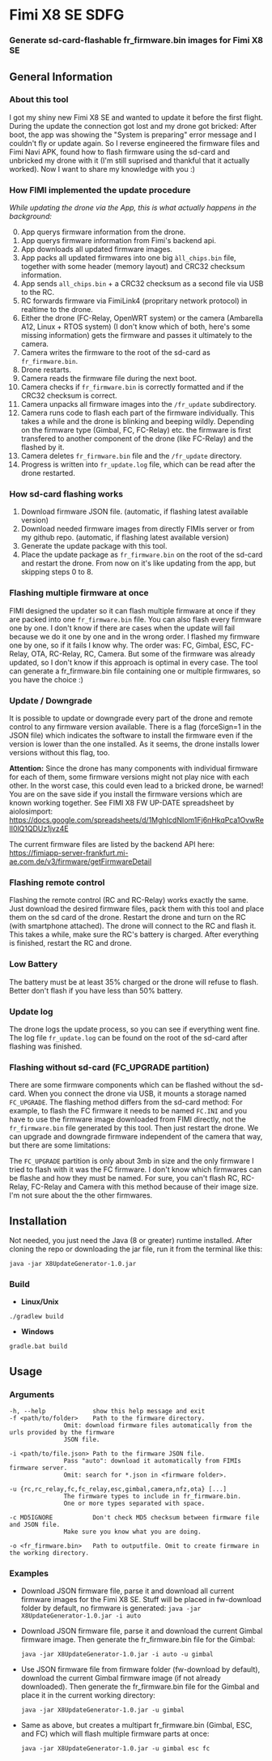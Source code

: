 # Fimi X8 SE SDFG
### Generate sd-card-flashable fr_firmware.bin images for Fimi X8 SE
 
## General Information

### About this tool
I got my shiny new Fimi X8 SE and wanted to update it before the first flight. During the update the connection got lost and my drone got bricked: After boot, the app was showing the "System is preparing" error message and I couldn't fly or update again.
So I reverse engineered the firmware files and Fimi Navi APK, found how to flash firmware using the sd-card and unbricked my drone with it (I'm still suprised and thankful that it actually worked). Now I want to share my knowledge with you :)

### How FIMI implemented the update procedure
*While updating the drone via the App, this is what actually happens in the background:*

 0. App querys firmware information from the drone.
 1. App querys firmware information from Fimi's backend api.
 2. App downloads all updated firmware images.
 3. App packs all updated firmwares into one big ``àll_chips.bin`` file, together with some header (memory layout) and CRC32 checksum information.
 4. App sends ``all_chips.bin`` + a CRC32 checksum as a second file via USB to the RC.
 5. RC forwards firmware via FimiLink4 (propritary network protocol) in realtime to the drone.
 6. Either the drone (FC-Relay, OpenWRT system) or the camera (Ambarella A12, Linux + RTOS system) (I don't know which of both, here's some missing information) gets the firmware and passes it ultimately to the camera.
 7. Camera writes the firmware to the root of the sd-card as ``fr_firmware.bin``.
 8. Drone restarts.
 9. Camera reads the firmware file during the next boot.
 10. Camera checks if ``fr_firmware.bin`` is correctly formatted and if the CRC32 checksum is correct.
 11. Camera unpacks all firmware images into the ``/fr_update`` subdirectory.
 12. Camera runs code to flash each part of the firmware individually. This takes a while and the drone is blinking and beeping wildly. Depending on the firmware type (Gimbal, FC, FC-Relay) etc. the firmware is first transfered to another component of the drone (like FC-Relay) and the flashed by it.
 13. Camera deletes ``fr_firmware.bin`` file and the ``/fr_update`` directory.
 14. Progress is written into ``fr_update.log`` file, which can be read after the drone restarted.

### How sd-card flashing works
 1. Download firmware JSON file. (automatic, if flashing latest available version)
 2. Download needed firmware images from directly FIMIs server or from my github repo. (automatic, if flashing latest available version)
 3. Generate the update package with this tool.
 4. Place the update package as ``fr_firmware.bin`` on the root of the sd-card and restart the drone. From now on it's like updating from the app, but skipping steps 0 to 8.
 
### Flashing multiple firmware at once
FIMI designed the updater so it can flash multiple firmware at once if they are packed into one ``fr_firmware.bin`` file. You can also flash every firmware one by one. I don't know if there are cases when the update will fail because we do it one by one and in the wrong order. I flashed my firmware one by one, so if it fails I know why. The order was: FC, Gimbal, ESC, FC-Relay, OTA, RC-Relay, RC, Camera. But some of the firmware was already updated, so I don't know if this approach is optimal in every case. The tool can generate a fr_firmware.bin file containing one or multiple firmwares, so you have the choice :)

### Update / Downgrade
It is possible to update or downgrade every part of the drone and remote control to any firmware version available.
There is a flag (forceSign=1 in the JSON file) which indicates the software to install the firmware even if the version is lower than the one installed. As it seems, the drone installs lower versions without this flag, too.

**Attention:** Since the drone has many components with individual firmware for each of them, some firmware versions might not play nice with each other. In the worst case, this could even lead to a bricked drone, be warned! You are on the save side if you install the firmware versions which are known working together. See FIMI X8 FW UP-DATE spreadsheet by aiolosimport: https://docs.google.com/spreadsheets/d/1MghIcdNIom1Fj6nHkqPca1OvwRelI0lQ1QDUz1jvz4E

The current firmware files are listed by the backend API here:
https://fimiapp-server-frankfurt.mi-ae.com.de/v3/firmware/getFirmwareDetail

### Flashing remote control
Flashing the remote control (RC and RC-Relay) works exactly the same.
Just download the desired firmware files, pack them with this tool and place them on the sd card of the drone.
Restart the drone and turn on the RC (with smartphone attached).
The drone will connect to the RC and flash it. This takes a while, make sure the RC's battery is charged.
After everything is finished, restart the RC and drone.

### Low Battery
The battery must be at least 35% charged or the drone will refuse to flash. Better don't flash if you have less than 50% battery.

### Update log
The drone logs the update process, so you can see if everything went fine. The log file ``fr_update.log`` can be found on the root of the sd-card after flashing was finished.
 
 ### Flashing without sd-card (FC_UPGRADE partition)
There are some firmware components which can be flashed without the sd-card. When you connect the drone via USB, it mounts a storage named ``FC_UPGRADE``. The flashing method differs from the sd-card method: For example, to flash the FC firmware it needs to be named ``FC.INI`` and you have to use the firmware image downloaded from FIMI directly, not the ``fr_firmware.bin`` file generated by this tool. Then just restart the drone. We can upgrade and downgrade firmware independent of the camera that way, but there are some limitations:

The ``FC_UPGRADE`` partition is only about 3mb in size and the only firmware I tried to flash with it was the FC firmware. I don't know which firmwares can be flashe and how they must be named. For sure, you can't flash RC, RC-Relay, FC-Relay and Camera with this method because of their image size. I'm not sure about the the other firmwares.


## Installation
Not needed, you just need the Java (8 or greater) runtime installed. After cloning the repo or downloading the jar file, run it from the terminal like this:

``java -jar X8UpdateGenerator-1.0.jar``

### Build
* **Linux/Unix**

``./gradlew build``

* **Windows**

``gradle.bat build``


## Usage
### Arguments
```
-h, --help             show this help message and exit
-f <path/to/folder>    Path to the firmware directory.
		       Omit: download firmware files automatically from the urls provided by the firmware
		       JSON file.
                       
-i <path/to/file.json> Path to the firmware JSON file.
		       Pass "auto": download it automatically from FIMIs firmware server.
		       Omit: search for *.json in <firmware folder>.
                       
-u {rc,rc_relay,fc,fc_relay,esc,gimbal,camera,nfz,ota} [...]
		       The firmware types to include in fr_firmware.bin.
		       One or more types separated with space.
                       
-c MD5IGNORE           Don't check MD5 checksum between firmware file and JSON file.
		       Make sure you know what you are doing.
                       
-o <fr_firmware.bin>   Path to outputfile. Omit to create firmware in the working directory.

```

### Examples
 * Download JSON firmware file, parse it and download all current firmware images for the Fimi X8 SE.
Stuff will be placed in fw-download folder by default, no firmware is generated:
  ``java -jar X8UpdateGenerator-1.0.jar -i auto``

* Download JSON firmware file, parse it and download the current Gimbal firmware image. Then generate the fr_firmware.bin file for the Gimbal:

  ``java -jar X8UpdateGenerator-1.0.jar -i auto -u gimbal``

* Use JSON firmware file from firmware folder (fw-download by default), download the current Gimbal firmware image (if not already downloaded). Then generate the fr_firmware.bin file for the Gimbal and place it in the current working directory:

  ``java -jar X8UpdateGenerator-1.0.jar -u gimbal``

* Same as above, but creates a multipart fr_firmware.bin (Gimbal, ESC, and FC) which will flash multiple firmware parts at once:

  ``java -jar X8UpdateGenerator-1.0.jar -u gimbal esc fc``
